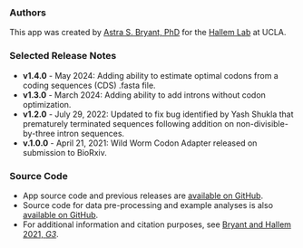 ### Authors
This app was created by [Astra S. Bryant, PhD](https://scholar.google.com/citations?user=uSGqqakAAAAJ&hl=en) for the [Hallem Lab](http://www.hallemlab.com/) at UCLA.  

### Selected Release Notes
- **v1.4.0** - May 2024: Adding ability to estimate optimal codons from a coding sequences (CDS) .fasta file. 
- **v1.3.0** - March 2024: Adding ability to add introns without codon optimization. 
- **v1.2.0** - July 29, 2022: Updated to fix bug identified by Yash Shukla that prematurely terminated sequences following addition on non-divisible-by-three intron sequences. 
- **v.1.0.0** - April 21, 2021:
Wild Worm Codon Adapter released on submission to BioRxiv. 

### Source Code
- App source code and previous releases are [available on GitHub](https://github.com/HallemLab/Wild_Worm_Codon_Adapter).  
- Source code for data pre-processing and example analyses is also [available on GitHub](https://github.com/HallemLab/Bryant-and-Hallem-2021).
- For additional information and citation purposes, see [Bryant and Hallem 2021, *G3*](https://academic.oup.com/g3journal/article/11/7/jkab146/6259089). 